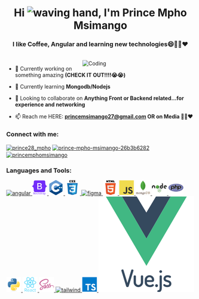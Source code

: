<h1 align="center">Hi <img src="https://raw.githubusercontent.com/MartinHeinz/MartinHeinz/master/wave.gif" alt="waving hand" width="30px">, I'm Prince Mpho Msimango</h1>
<h3 align="center">I like Coffee, Angular and learning new technologies😄👍🏿❤ </h3>

<br/>

<img align="right" width="300" src="https://cdn.dribbble.com/users/13953276/screenshots/20261122/media/cbfbd90030158542ef9151cd7c0536c5.gif" alt="Coding">

- 🔭 Currently working on something amazing   **(CHECK IT OUT!!!!😭😭)**

- 🌱 Currently learning **Mongodb/Nodejs**

- 👯 Looking to collaborate on **Anything Front or Backend related...for experience and networking**

- 📫 Reach me HERE: **princemsimango27@gmail.com OR on Media 👍🏿❤**

<h3 align="left">Connect with me:</h3>
<p align="left">
<a href="https://twitter.com/prince28_mpho" target="blank"><img align="center" src="https://raw.githubusercontent.com/rahuldkjain/github-profile-readme-generator/master/src/images/icons/Social/twitter.svg" alt="prince28_mpho" height="30" width="40" onmouseover="this.style.transform='scale(1.1)';" onmouseout="this.style.transform='scale(1)';" /></a>
<a href="https://linkedin.com/in/prince-mpho-msimango-26b3b6282" target="blank"><img align="center" src="https://raw.githubusercontent.com/rahuldkjain/github-profile-readme-generator/master/src/images/icons/Social/linked-in-alt.svg" alt="prince-mpho-msimango-26b3b6282" height="30" width="40" onmouseover="this.style.transform='scale(1.1)';" onmouseout="this.style.transform='scale(1)';" /></a>
<a href="https://instagram.com/princemphomsimango?utm_source=qr&igsh=edl4dwfyyjz1exdr" target="blank"><img align="center" src="https://raw.githubusercontent.com/rahuldkjain/github-profile-readme-generator/master/src/images/icons/Social/instagram.svg" alt="princemphomsimango" height="30" width="40" onmouseover="this.style.transform='scale(1.1)';" onmouseout="this.style.transform='scale(1)';" /></a>
</p>

<h3 align="left">Languages and Tools:</h3>
<p align="left">
<a href="https://angular.io" target="_blank" rel="noreferrer"> <img src="https://angular.io/assets/images/logos/angular/angular.svg" alt="angular" width="40" height="40" onmouseover="this.style.transform='scale(1.1)';" onmouseout="this.style.transform='scale(1)';" /> </a>
<a href="https://getbootstrap.com" target="_blank" rel="noreferrer"> <img src="https://raw.githubusercontent.com/devicons/devicon/master/icons/bootstrap/bootstrap-plain-wordmark.svg" alt="bootstrap" width="40" height="40" onmouseover="this.style.transform='scale(1.1)';" onmouseout="this.style.transform='scale(1)';" /> </a>
<a href="https://www.w3schools.com/cpp/" target="_blank" rel="noreferrer"> <img src="https://raw.githubusercontent.com/devicons/devicon/master/icons/cplusplus/cplusplus-original.svg" alt="cplusplus" width="40" height="40" onmouseover="this.style.transform='scale(1.1)';" onmouseout="this.style.transform='scale(1)';" /> </a>
<a href="https://www.w3schools.com/css/" target="_blank" rel="noreferrer"> <img src="https://raw.githubusercontent.com/devicons/devicon/master/icons/css3/css3-original-wordmark.svg" alt="css3" width="40" height="40" onmouseover="this.style.transform='scale(1.1)';" onmouseout="this.style.transform='scale(1)';" /> </a>
<a href="https://www.figma.com/" target="_blank" rel="noreferrer"> <img src="https://www.vectorlogo.zone/logos/figma/figma-icon.svg" alt="figma" width="40" height="40" onmouseover="this.style.transform='scale(1.1)';" onmouseout="this.style.transform='scale(1)';" /> </a>
<a href="https://www.w3.org/html/" target="_blank" rel="noreferrer"> <img src="https://raw.githubusercontent.com/devicons/devicon/master/icons/html5/html5-original-wordmark.svg" alt="html5" width="40" height="40" onmouseover="this.style.transform='scale(1.1)';" onmouseout="this.style.transform='scale(1)';" /> </a>
<a href="https://developer.mozilla.org/en-US/docs/Web/JavaScript" target="_blank" rel="noreferrer"> <img src="https://raw.githubusercontent.com/devicons/devicon/master/icons/javascript/javascript-original.svg" alt="javascript" width="40" height="40" onmouseover="this.style.transform='scale(1.1)';" onmouseout="this.style.transform='scale(1)';" /> </a>
<a href="https://www.mongodb.com/" target="_blank" rel="noreferrer"> <img src="https://raw.githubusercontent.com/devicons/devicon/master/icons/mongodb/mongodb-original-wordmark.svg" alt="mongodb" width="40" height="40" onmouseover="this.style.transform='scale(1.1)';" onmouseout="this.style.transform='scale(1)';" /> </a>
<a href="https://nodejs.org" target="_blank" rel="noreferrer"> <img src="https://raw.githubusercontent.com/devicons/devicon/master/icons/nodejs/nodejs-original-wordmark.svg" alt="nodejs" width="40" height="40" onmouseover="this.style.transform='scale(1.1)';" onmouseout="this.style.transform='scale(1)';" /> </a>
<a href="https://www.php.net" target="_blank" rel="noreferrer"> <img src="https://raw.githubusercontent.com/devicons/devicon/master/icons/php/php-original.svg" alt="php" width="40" height="40" onmouseover="this.style.transform='scale(1.1)';" onmouseout="this.style.transform='scale(1)';" /> </a>
<a href="https://www.python.org" target="_blank" rel="noreferrer"> <img src="https://raw.githubusercontent.com/devicons/devicon/master/icons/python/python-original.svg" alt="python" width="40" height="40" onmouseover="this.style.transform='scale(1.1)';" onmouseout="this.style.transform='scale(1)';" /> </a>
<a href="https://reactjs.org/" target="_blank" rel="noreferrer"> <img src="https://raw.githubusercontent.com/devicons/devicon/master/icons/react/react-original-wordmark.svg" alt="react" width="40" height="40" onmouseover="this.style.transform='scale(1.1)';" onmouseout="this.style.transform='scale(1)';" /> </a>
<a href="https://sass-lang.com" target="_blank" rel="noreferrer"> <img src="https://raw.githubusercontent.com/devicons/devicon/master/icons/sass/sass-original.svg" alt="sass" width="40" height="40" onmouseover="this.style.transform='scale(1.1)';" onmouseout="this.style.transform='scale(1)';" /> </a>
<a href="https://tailwindcss.com/" target="_blank" rel="noreferrer"> <img src="https://www.vectorlogo.zone/logos/tailwindcss/tailwindcss-icon.svg" alt="tailwind" width="40" height="40" onmouseover="this.style.transform='scale(1.1)';" onmouseout="this.style.transform='scale(1)';" /> </a>
<a href="https://www.typescriptlang.org/" target="_blank" rel="noreferrer"> <img src="https://raw.githubusercontent.com/devicons/devicon/master/icons/typescript/typescript-original.svg" alt="typescript" width="40" height="40" onmouseover="this.style.transform='scale(1.1)';" onmouseout="this.style.transform='scale(1)';" /> </a>
<a href="https://vuejs.org/" target="_blank" rel="noreferrer"> <img src="https://raw.githubusercontent.com/devicons/devicon/master/icons/vuejs/vuejs-original-wordmark.svg" alt=""




